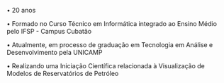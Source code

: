 <p>• 20 anos
<p>• Formado no Curso Técnico em Informática integrado ao Ensino Médio pelo IFSP - Campus Cubatão
<p>• Atualmente, em processo de graduação em Tecnologia em Análise e Desenvolvimento pela UNICAMP
<p>• Realizando uma Iniciação Científica relacionada à Visualização de Modelos de Reservatórios de Petróleo
<!---
Mitsuomiyazato/Mitsuomiyazato is a ✨ special ✨ repository because its `README.md` (this file) appears on your GitHub profile.
You can click the Preview link to take a look at your changes.
--->
